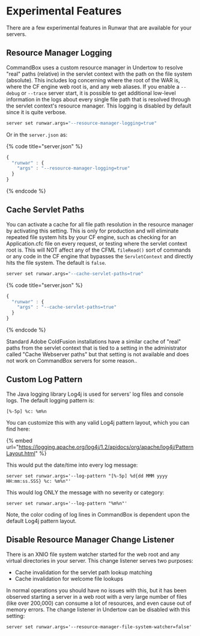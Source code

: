 # Experimental Features

There are a few experimental features in Runwar that are available for your servers. &#x20;

## Resource Manager Logging

CommandBox uses a custom resource manager in Undertow to resolve "real" paths (relative) in the servlet context with the path on the file system (absolute).  This includes log concerning where the root of the WAR is, where the CF engine web root is, and any web aliases.  If you enable a `--debug` or `--trace` server start, it is possible to get additional low-level information in the logs about every single file path that is resolved through the servlet context's resource manager.  This logging is disabled by default since it is quite verbose.

```bash
server set runwar.args="--resource-manager-logging=true"
```

Or in the `server.json` as:

{% code title="server.json" %}
```javascript
{
  "runwar" : {
    "args" : "--resource-manager-logging=true"
  }
}
```
{% endcode %}



## Cache Servlet Paths

You can activate a cache for all file path resolution in the resource manager by activating this setting.  This is only for production and will eliminate repeated file system hits by your CF engine, such as checking for an Application.cfc file on every request, or testing where the servlet context root is.  This will NOT affect any of the CFML `fileRead()` sort of commands or any code in the CF engine that bypasses the `ServletContext` and directly hits the file system.  The default is `false`.

```bash
server set runwar.args="--cache-servlet-paths=true"
```

{% code title="server.json" %}
```javascript
{
  "runwar" : {
    "args" : "--cache-servlet-paths=true"
  }
}
```
{% endcode %}

Standard Adobe ColdFusion installations have a similar cache of "real" paths from the servlet context that is tied to a setting in the administrator called "Cache Webserver paths" but that setting is not available and does not work on CommandBox servers for some reason..

## Custom Log Pattern

The Java logging library Log4j is used for servers' log files and console logs.  The default logging pattern is:

```
[%-5p] %c: %m%n
```

You can customize this with any valid Log4j pattern layout, which you can find here:

{% embed url="https://logging.apache.org/log4j/1.2/apidocs/org/apache/log4j/PatternLayout.html" %}

This would put the date/time into every log message:

```
server set runwar.args='--log-pattern "[%-5p] %d{dd MMM yyyy HH:mm:ss.SSS} %c: %m%n"'
```

This would log ONLY the message with no severity or category:

```
server set runwar.args='--log-pattern "%m%n"'
```

Note, the color coding of log lines in CommandBox is dependent upon the default Log4j pattern layout.

## Disable Resource Manager Change Listener

There is an XNIO file system watcher started for the web root and any virtual directories in your server. This change listener serves two purposes:

* Cache invalidation for the servlet path lookup matching
* Cache invalidation for welcome file lookups

In normal operations you should have no issues with this, but it has been observed starting a server in a web root with a very large number of files (like over 200,000) can consume a lot of resources, and even cause out of memory errors.  The change listener in Undertow can be disabled with this setting:

```
server set runwar.args='--resource-manager-file-system-watcher=false'
```
